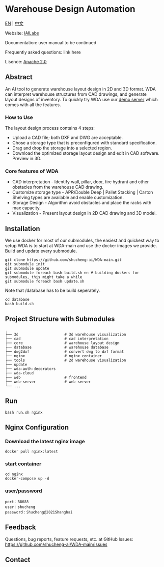 # Warehouse Design Automation

[EN](https://github.com/shucheng-ai/WDA-main/blob/main/README.md) | [中文](https://github.com/shucheng-ai/WDA-main/blob/main/README-zh.md)

Website: [IAILabs](http://www.iailabs.com/)

Documentation: user manual to be continued

Frequently asked questions: link here

Lisence: [Apache 2.0](https://github.com/shucheng-ai/WDA-main/blob/main/LICENSE)

## Abstract
An AI tool to generate warehouse layout design in 2D and 3D format. WDA can interpret warehouse structures from CAD drawings, and generate layout designs of inventory.
To quickly try WDA use our [demo server](http://13.49.64.148:38088/) which comes with all the features.

### How to Use
The layout design process contains 4 steps:
- Upload a CAD file; both DXF and DWG are acceptable.
- Chose a storage type that is preconfigured with standard specification.
- Drag and drop the storage into a selected region.
- Download the optimized storage layout design and edit in CAD software. Preview in 3D.
   
### Core features of WDA
- CAD interpretation - Identify wall, pillar, door, fire hydrant and other obstacles from the warehouse CAD drawing.
- Customize storage type - APR/Double Deep | Pallet Stacking | Carton Shelving types are available and enable customization.
- Storage Design - Algorithm avoid obstacles and place the racks with max capacity.
- Visualization - Present layout design in 2D CAD drawing and 3D model.


## Installation
We use docker for most of our submodules, the easiest and quickest way to setup WDA is to start at WDA-main and use the docker images we provide.
Build and update every submodule.
```
git clone https://github.com/shucheng-ai/WDA-main.git
git submodule init
git submodule update
git submodule foreach bash build.sh en # building dockers for submodules, this might take a while
git submodule foreach bash update.sh
```
Note that /database has to be build seperately.
```
cd database
bash build.sh
```
## Project Structure with Submodules
```
.
├── 3d                     # 3d warehouse visualization         
├── cad                    # cad interpretation
├── core                   # warehouse layout design
├── database               # warehouse database
├── dwg2dxf                # convert dwg to dxf format
├── nginx                  # nginx container
├── tools                  # 2d warehouse visualization
├── update                 
├── wda-auth-decorators       
├── wda-cloud                 
├── web                    # frontend 
├── web-server             # web server
└── ...
```
## Run
```
bash run.sh nginx
```
## Nginx Configuration
### Download the latest nginx image
```
docker pull nginx:latest
```
### start container
```
cd nginx
docker-compose up -d
```
### user/password
```
port：38088
user：shucheng 
password：Shucheng@2021Shanghai
```

## Feedback
Questions, bug reports, feature requests, etc. at GitHub Issues:
https://github.com/shucheng-ai/WDA-main/issues


## Contact

